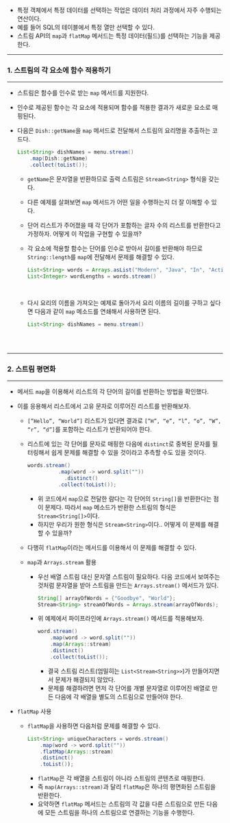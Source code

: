 - 특정 객체에서 특정 데이터를 선택하는 작업은 데이터 처리 과정에서 자주 수행되는 연산이다.
- 예를 들어 SQL의 테이블에서 특정 열만 선택할 수 있다.
- 스트림 API의 `map`과 `flatMap` 메서드는 특정 데이터(필드)를 선택하는 기능을 제공한다.

---

### 1. 스트림의 각 요소에 함수 적용하기

---

- 스트림은 함수를 인수로 받는 `map` 메서드를 지원한다.
- 인수로 제공된 함수는 각 요소에 적용되며 함수를 적용한 결과가 새로운 요소로 매핑된다.
- 다음은 `Dish::getName`을 `map` 메서드로 전달해서 스트림의 요리명을 추출하는 코드다.

    ```java
    List<String> dishNames = menu.stream()
    	.map(Dish::getName)
    	.collect(toList());
    ```

    - `getName`은 문자열을 반환하므로 출력 스트림은 `Stream<String>` 형식을 갖는다.
    - 다른 예제를 살펴보면 `map` 메서드가 어떤 일을 수행하는지 더 잘 이해할 수 있다.
    - 단어 리스트가 주어졌을 때 각 단어가 포함하는 글자 수의 리스트를 반환한다고 가정하자. 어떻게 이 작업을 구현할 수 있을까?
    - 각 요소에 적용할 함수는 단어를 인수로 받아서 길이를 반환해야 하므로 `String::length`를 `map`에 전달해서 문제를 해결할 수 있다.

        ```java
        List<String> words = Arrays.asList("Modern", "Java", "In", "Action");
        List<Integer> wordLengths = words.stream()
        																		 .map(String::length)
        																		 .collect(toList());
        ```

    - 다시 요리의 이름을 가져오는 예제로 돌아가서 요리 이름의 길이를 구하고 싶다면 다음과 같이 `map` 메소드를 연쇄해서 사용하면 된다.

        ```java
        List<String> dishNames = menu.stream()
        																.map(Dish::getName)
        																.map(String::length)
        																.collect(toList());
        ```


---

### 2. 스트림 평면화

---

- 메서드 `map`을 이용해서 리스트의 각 단어의 길이를 반환하는 방법을 확인했다.
- 이를 응용해서 리스트에서 고유 문자로 이루어진 리스트를 반환해보자.
    - `[”Hello”, “World”]` 리스트가 있다면 결과로 `[”H”, “e”, “l”, “o”, “W”, “r”, “d”]`를 포함하는 리스트가 반환되어야 한다.
    - 리스트에 있는 각 단어를 문자로 매핑한 다음에 `distinct`로 중복된 문자를 필터링해서 쉽게 문제를 해결할 수 있을 것이라고 추측할 수도 있을 것이다.

        ```java
        words.stream()
        		  .map(word -> word.split(""))
        			.distinct()
        		  .collect(toList());
        ```

        - 위 코드에서 `map`으로 전달한 람다는 각 단어의 `String[]`을 반환한다는 점이 문제다. 따라서 `map` 메소드가 반환한 스트림의 형식은 `Stream<String[]>`이다.
        - 하지만 우리가 원한 형식은 `Stream<String>`이다.. 어떻게 이 문제를 해결할 수 있을까?
    - 다행히 `flatMap`이라는 메서드를 이용해서 이 문제를 해결할 수 있다.

    - `map`과 `Arrays.stream` 활용
        - 우선 배열 스트림 대신 문자열 스트림이 필요하다. 다음 코드에서 보여주는 것처럼 문자열을 받아 스트림을 만드는 `Arrays.stream()` 메서드가 있다.

            ```java
            String[] arrayOfWords = {"Goodbye", "World"};
            Stream<String> streamOfWords = Arrays.stream(arrayOfWords);
            ```

        - 위 예제에서 파이프라인에 `Arrays.stream()` 메서드를 적용해보자.

            ```java
            word.stream()
            	.map(word -> word.split(""))
            	.map(Arrays::stream)
            	.distinct()
            	.collect(toList());
            ```

            - 결국 스트림 리스트(엄밀히는 `List<Stream<String>>`)가 만들어지면서 문제가 해결되지 않았다.
            - 문제를 해결하려면 먼저 각 단어를 개별 문자열로 이루어진 배열로 만든 다음에 각 배열을 별도의 스트림으로 만들어야 한다.

- `flatMap` 사용
    - `flatMap`을 사용하면 다음처럼 문제를 해결할 수 있다.

        ```java
        List<String> uniqueCharacters = words.stream()
            .map(word -> word.split(""))
            .flatMap(Arrays::stream)
            .distinct()
            .toList());
        ```

        - `flatMap`은 각 배열을 스트림이 아니라 스트림의 콘텐츠로 매핑한다.
        - 즉 `map(Arrays::stream)`과 달리 `flatMap`은 하나의 평면화된 스트림을 반환한다.
        - 요약하면 `flatMap` 메서드는 스트림의 각 값을 다른 스트림으로 만든 다음에 모든 스트림을 하나의 스트림으로 연결하는 기능을 수행한다.